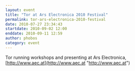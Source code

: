 ```yaml
---
layout: event
title: "Tor at Ars Electronica 2010 Festival"
permalink: tor-ars-electronica-2010-festival
date: 2010-07-27 23:34:43
startdate: 2010-09-02 12:00
enddate: 2010-09-11 12:59
author: phobos
category: event
---
```


Tor running workshops and presenting at Ars Electronica, [http://www.aec.at](http://www.aec.at "http://www.aec.at")
